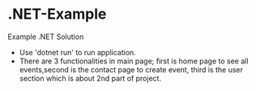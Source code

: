 # .NET-Example
 Example .NET Solution
* Use 'dotnet run' to run application.
* There are 3 functionalities in main page; first is home page to see all events,second is the contact page to create event, third is the user section which is about 2nd part of project.
